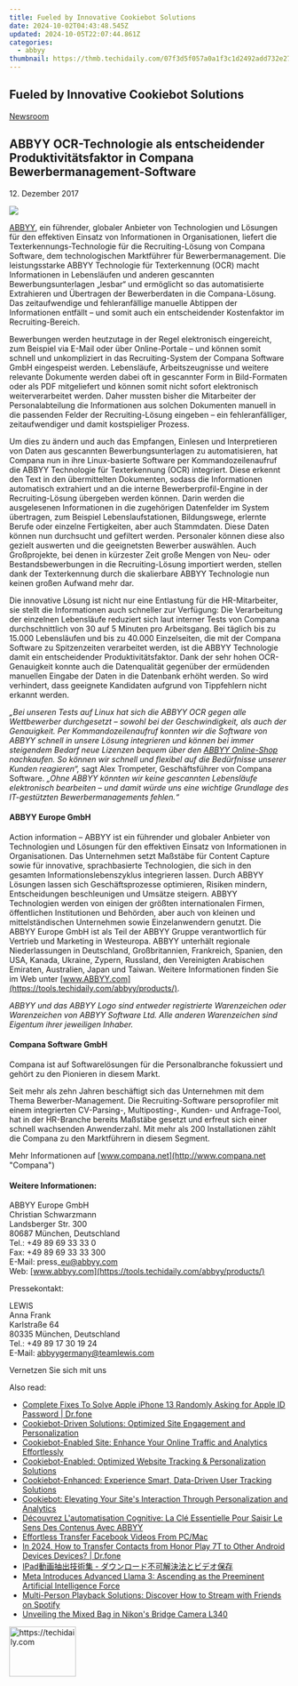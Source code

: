 ```yaml
---
title: Fueled by Innovative Cookiebot Solutions
date: 2024-10-02T04:43:48.545Z
updated: 2024-10-05T22:07:44.861Z
categories:
  - abbyy
thumbnail: https://thmb.techidaily.com/07f3d5f057a0a1f3c1d2492add732e27fc47138ba4a1808a078297c558520a47.png
---
```


## Fueled by Innovative Cookiebot Solutions

[Newsroom](https://tools.techidaily.com/abbyy/products/)

## ABBYY OCR-Technologie als entscheidender Produktivitätsfaktor in Compana Bewerbermanagement-Software

12\. Dezember 2017

![](https://content.abbyy.com/-/media/project/abbyy/abbyy/branchtemplates/shutterstock_1272462163_1296-x-729.jpg?h=729&iar=0&w=1296)

[ABBYY](https://tools.techidaily.com/abbyy/products/), ein führender, globaler Anbieter von Technologien und Lösungen für den effektiven Einsatz von Informationen in Organisationen, liefert die Texterkennungs-Technologie für die Recruiting-Lösung von Compana Software, dem technologischen Marktführer für Bewerbermanagement. Die leistungsstarke ABBYY Technologie für Texterkennung (OCR) macht Informationen in Lebensläufen und anderen gescannten Bewerbungsunterlagen „lesbar“ und ermöglicht so das automatisierte Extrahieren und Übertragen der Bewerberdaten in die Compana-Lösung. Das zeitaufwendige und fehleranfällige manuelle Abtippen der Informationen entfällt – und somit auch ein entscheidender Kostenfaktor im Recruiting-Bereich.

Bewerbungen werden heutzutage in der Regel elektronisch eingereicht, zum Beispiel via E-Mail oder über Online-Portale – und können somit schnell und unkompliziert in das Recruiting-System der Compana Software GmbH eingespeist werden. Lebensläufe, Arbeitszeugnisse und weitere relevante Dokumente werden dabei oft in gescannter Form in Bild-Formaten oder als PDF mitgeliefert und können somit nicht sofort elektronisch weiterverarbeitet werden. Daher mussten bisher die Mitarbeiter der Personalabteilung die Informationen aus solchen Dokumenten manuell in die passenden Felder der Recruiting-Lösung eingeben – ein fehleranfälliger, zeitaufwendiger und damit kostspieliger Prozess.

Um dies zu ändern und auch das Empfangen, Einlesen und Interpretieren von Daten aus gescannten Bewerbungsunterlagen zu automatisieren, hat Compana nun in ihre Linux-basierte Software per Kommandozeilenaufruf die ABBYY Technologie für Texterkennung (OCR) integriert. Diese erkennt den Text in den übermittelten Dokumenten, sodass die Informationen automatisch extrahiert und an die interne Bewerberprofil-Engine in der Recruiting-Lösung übergeben werden können. Darin werden die ausgelesenen Informationen in die zugehörigen Datenfelder im System übertragen, zum Beispiel Lebenslaufstationen, Bildungswege, erlernte Berufe oder einzelne Fertigkeiten, aber auch Stammdaten. Diese Daten können nun durchsucht und gefiltert werden. Personaler können diese also gezielt auswerten und die geeignetsten Bewerber auswählen. Auch Großprojekte, bei denen in kürzester Zeit große Mengen von Neu- oder Bestandsbewerbungen in die Recruiting-Lösung importiert werden, stellen dank der Texterkennung durch die skalierbare ABBYY Technologie nun keinen großen Aufwand mehr dar.

Die innovative Lösung ist nicht nur eine Entlastung für die HR-Mitarbeiter, sie stellt die Informationen auch schneller zur Verfügung: Die Verarbeitung der einzelnen Lebensläufe reduziert sich laut interner Tests von Compana durchschnittlich von 30 auf 5 Minuten pro Arbeitsgang. Bei täglich bis zu 15.000 Lebensläufen und bis zu 40.000 Einzelseiten, die mit der Compana Software zu Spitzenzeiten verarbeitet werden, ist die ABBYY Technologie damit ein entscheidender Produktivitätsfaktor. Dank der sehr hohen OCR-Genauigkeit konnte auch die Datenqualität gegenüber der ermüdenden manuellen Eingabe der Daten in die Datenbank erhöht werden. So wird verhindert, dass geeignete Kandidaten aufgrund von Tippfehlern nicht erkannt werden.

  
_„Bei unseren Tests auf Linux hat sich die ABBYY OCR gegen alle Wettbewerber durchgesetzt – sowohl bei der Geschwindigkeit, als auch der Genauigkeit. Per Kommandozeilenaufruf konnten wir die Software von ABBYY schnell in unsere Lösung integrieren und können bei immer steigendem Bedarf neue Lizenzen bequem über den_ [_ABBYY Online-Shop_](http://www.ocr4linux.com "ABBYY OCR für Linux") _nachkaufen. So können wir schnell und flexibel auf die Bedürfnisse unserer Kunden reagieren“,_ sagt Alex Trompeter, Geschäftsführer von Compana Software. _„Ohne ABBYY könnten wir keine gescannten Lebensläufe elektronisch bearbeiten – und damit würde uns eine wichtige Grundlage des IT-gestützten Bewerbermanagements fehlen.“_

#### ABBYY Europe GmbH

Action information – ABBYY ist ein führender und globaler Anbieter von Technologien und Lösungen für den effektiven Einsatz von Informationen in Organisationen. Das Unternehmen setzt Maßstäbe für Content Capture sowie für innovative, sprachbasierte Technologien, die sich in den gesamten Informationslebenszyklus integrieren lassen. Durch ABBYY Lösungen lassen sich Geschäftsprozesse optimieren, Risiken mindern, Entscheidungen beschleunigen und Umsätze steigern. ABBYY Technologien werden von einigen der größten internationalen Firmen, öffentlichen Institutionen und Behörden, aber auch von kleinen und mittelständischen Unternehmen sowie Einzelanwendern genutzt. Die ABBYY Europe GmbH ist als Teil der ABBYY Gruppe verantwortlich für Vertrieb und Marketing in Westeuropa. ABBYY unterhält regionale Niederlassungen in Deutschland, Großbritannien, Frankreich, Spanien, den USA, Kanada, Ukraine, Zypern, Russland, den Vereinigten Arabischen Emiraten, Australien, Japan und Taiwan. Weitere Informationen finden Sie im Web unter [www.ABBYY.com](https://tools.techidaily.com/abbyy/products/).

_ABBYY und das ABBYY Logo sind entweder registrierte Warenzeichen oder Warenzeichen von ABBYY Software Ltd. Alle anderen Warenzeichen sind Eigentum ihrer jeweiligen Inhaber._ 

#### Compana Software GmbH

Compana ist auf Softwarelösungen für die Personalbranche fokussiert und gehört zu den Pionieren in diesem Markt.

Seit mehr als zehn Jahren beschäftigt sich das Unternehmen mit dem Thema Bewerber-Management. Die Recruiting-Software persoprofiler mit einem integrierten CV-Parsing-, Multiposting-, Kunden- und Anfrage-Tool, hat in der HR-Branche bereits Maßstäbe gesetzt und erfreut sich einer schnell wachsenden Anwenderzahl. Mit mehr als 200 Installationen zählt die Compana zu den Marktführern in diesem Segment.

Mehr Informationen auf [www.compana.net](http://www.compana.net "Compana")

#### Weitere Informationen:

ABBYY Europe GmbH  
Christian Schwarzmann  
Landsberger Str. 300   
80687 München, Deutschland   
Tel.: +49 89 69 33 33 0  
Fax: +49 89 69 33 33 300  
E-Mail: press\_eu@abbyy.com  
Web: [www.abbyy.com](https://tools.techidaily.com/abbyy/products/)

Pressekontakt:

LEWIS  
Anna Frank  
Karlstraße 64  
80335 München, Deutschland  
Tel.: +49 89 17 30 19 24  
E-Mail: [abbyygermany@teamlewis.com](https://tools.techidaily.com/abbyy/products/)

  
Vernetzen Sie sich mit uns

<ins class="adsbygoogle"
     style="display:block"
     data-ad-format="autorelaxed"
     data-ad-client="ca-pub-7571918770474297"
     data-ad-slot="1223367746"></ins>

<ins class="adsbygoogle"
     style="display:block"
     data-ad-client="ca-pub-7571918770474297"
     data-ad-slot="8358498916"
     data-ad-format="auto"
     data-full-width-responsive="true"></ins>

<span class="atpl-alsoreadstyle">Also read:</span>
<div><ul>
<li><a href="https://iphone-unlock.techidaily.com/complete-fixes-to-solve-apple-iphone-13-randomly-asking-for-apple-id-password-drfone-by-drfone-ios/"><u>Complete Fixes To Solve Apple iPhone 13 Randomly Asking for Apple ID Password | Dr.fone</u></a></li>
<li><a href="https://discover-brilliant.techidaily.com/cookiebot-driven-solutions-optimized-site-engagement-and-personalization/"><u>Cookiebot-Driven Solutions: Optimized Site Engagement and Personalization</u></a></li>
<li><a href="https://discover-brilliant.techidaily.com/cookiebot-enabled-site-enhance-your-online-traffic-and-analytics-effortlessly/"><u>Cookiebot-Enabled Site: Enhance Your Online Traffic and Analytics Effortlessly</u></a></li>
<li><a href="https://discover-brilliant.techidaily.com/cookiebot-enabled-optimized-website-tracking-and-personalization-solutions/"><u>Cookiebot-Enabled: Optimized Website Tracking & Personalization Solutions</u></a></li>
<li><a href="https://discover-brilliant.techidaily.com/cookiebot-enhanced-experience-smart-data-driven-user-tracking-solutions/"><u>Cookiebot-Enhanced: Experience Smart, Data-Driven User Tracking Solutions</u></a></li>
<li><a href="https://discover-brilliant.techidaily.com/cookiebot-elevating-your-sites-interaction-through-personalization-and-analytics/"><u>Cookiebot: Elevating Your Site's Interaction Through Personalization and Analytics</u></a></li>
<li><a href="https://discover-brilliant.techidaily.com/decouvrez-lautomatisation-cognitive-la-cle-essentielle-pour-saisir-le-sens-des-contenus-avec-abbyy/"><u>Découvrez L'automatisation Cognitive: La Clé Essentielle Pour Saisir Le Sens Des Contenus Avec ABBYY</u></a></li>
<li><a href="https://facebook-video-files.techidaily.com/effortless-transfer-facebook-videos-from-pcmac/"><u>Effortless Transfer Facebook Videos From PC/Mac</u></a></li>
<li><a href="https://android-transfer.techidaily.com/in-2024-how-to-transfer-contacts-from-honor-play-7t-to-other-android-devices-devices-drfone-by-drfone-transfer-from-android-transfer-from-android/"><u>In 2024, How to Transfer Contacts from Honor Play 7T to Other Android Devices Devices? | Dr.fone</u></a></li>
<li><a href="https://blog-min.techidaily.com/1724765758369-ipad/"><u>IPad動画抽出技術集 - ダウンロード不可解決法とビデオ保存</u></a></li>
<li><a href="https://tech-hub.techidaily.com/meta-introduces-advanced-llama-3-ascending-as-the-preeminent-artificial-intelligence-force/"><u>Meta Introduces Advanced Llama 3: Ascending as the Preeminent Artificial Intelligence Force</u></a></li>
<li><a href="https://technical-tips.techidaily.com/multi-person-playback-solutions-discover-how-to-stream-with-friends-on-spotify/"><u>Multi-Person Playback Solutions: Discover How to Stream with Friends on Spotify</u></a></li>
<li><a href="https://buynow-tips.techidaily.com/unveiling-the-mixed-bag-in-nikons-bridge-camera-l340/"><u>Unveiling the Mixed Bag in Nikon's Bridge Camera L340</u></a></li>
</ul></div>

<!-- affiliate ads begin -->
<a href="https://bluetties.sjv.io/c/5597632/2141688/17094" target="_top" id="2141688">
  <img src="//a.impactradius-go.com/display-ad/17094-2141688" border="0" alt="https://techidaily.com" width="120" height="90"/>
</a>
<img height="0" width="0" src="https://bluetties.sjv.io/i/5597632/2141688/17094" style="position:absolute;visibility:hidden;" border="0" />
<!-- affiliate ads end -->

